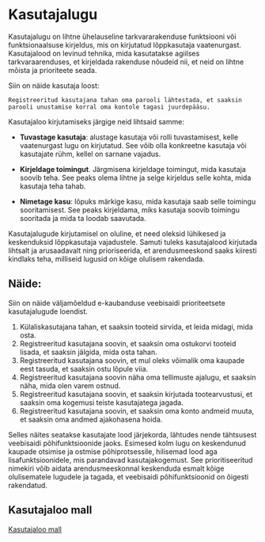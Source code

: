 # Kasutajalugu

Kasutajalugu on lihtne ühelauseline tarkvararakenduse funktsiooni või funktsionaalsuse kirjeldus, mis on kirjutatud lõppkasutaja vaatenurgast. Kasutajalood on levinud tehnika, mida kasutatakse agiilses tarkvaraarenduses, et kirjeldada rakenduse nõudeid nii, et neid on lihtne mõista ja prioriteete seada.

Siin on näide kasutaja loost:

`Registreeritud kasutajana tahan oma parooli lähtestada, et saaksin parooli unustamise korral oma kontole tagasi juurdepääsu.`

Kasutajaloo kirjutamiseks järgige neid lihtsaid samme:

- **Tuvastage kasutaja**: alustage kasutaja või rolli tuvastamisest, kelle vaatenurgast lugu on kirjutatud. See võib olla konkreetne kasutaja või kasutajate rühm, kellel on sarnane vajadus.

- **Kirjeldage toimingut**. Järgmisena kirjeldage toimingut, mida kasutaja soovib teha. See peaks olema lihtne ja selge kirjeldus selle kohta, mida kasutaja teha tahab.

- **Nimetage kasu**: lõpuks märkige kasu, mida kasutaja saab selle toimingu sooritamisest. See peaks kirjeldama, miks kasutaja soovib toimingu sooritada ja mida ta loodab saavutada.

Kasutajalugude kirjutamisel on oluline, et need oleksid lühikesed ja keskenduksid lõppkasutaja vajadustele. Samuti tuleks kasutajalood kirjutada lihtsalt ja arusaadavalt ning prioriseerida, et arendusmeeskond saaks kiiresti kindlaks teha, milliseid lugusid on kõige olulisem rakendada.

## Näide:

Siin on näide väljamõeldud e-kaubanduse veebisaidi prioriteetsete kasutajalugude loendist.

1. Külaliskasutajana tahan, et saaksin tooteid sirvida, et leida midagi, mida osta.
2. Registreeritud kasutajana soovin, et saaksin oma ostukorvi tooteid lisada, et saaksin jälgida, mida osta tahan.
3. Registreeritud kasutajana soovin, et mul oleks võimalik oma kaupade eest tasuda, et saaksin ostu lõpule viia.
4. Registreeritud kasutajana soovin näha oma tellimuste ajalugu, et saaksin näha, mida olen varem ostnud.
5. Registreeritud kasutajana soovin, et saaksin kirjutada tootearvustusi, et saaksin oma kogemusi teiste kasutajatega jagada.
6. Registreeritud kasutajana soovin, et saaksin oma konto andmeid muuta, et saaksin oma andmed ajakohasena hoida.

Selles näites seatakse kasutajate lood järjekorda, lähtudes nende tähtsusest veebisaidi põhifunktsioonide jaoks. Esimesed kolm lugu on keskendunud kaupade otsimise ja ostmise põhiprotsessile, hilisemad lood aga lisafunktsioonidele, mis parandavad kasutajakogemust. See prioritiseeritud nimekiri võib aidata arendusmeeskonnal keskenduda esmalt kõige olulisematele lugudele ja tagada, et veebisaidi põhifunktsioonid on õigesti rakendatud.

## Kasutajaloo mall

[Kasutajaloo mall](files/kasutajalood.pdf)